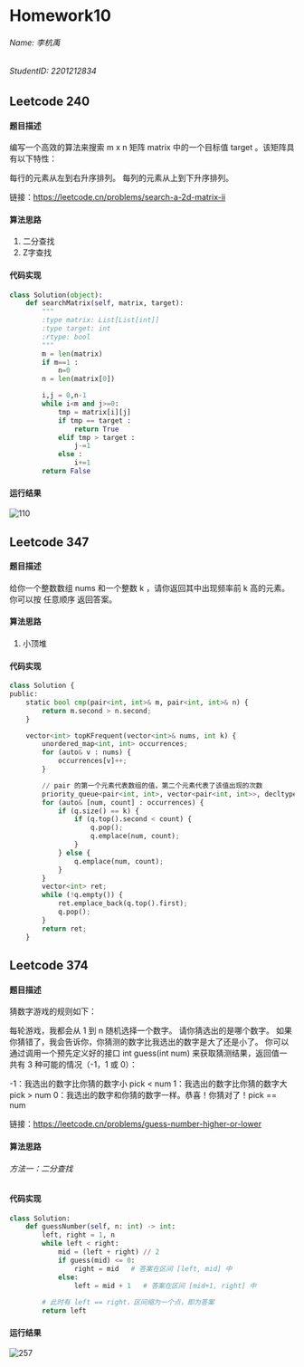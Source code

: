 # Homework10
###### Name: 李杭禹
###### StudentID: 2201212834

## Leetcode 240

#### 题目描述
编写一个高效的算法来搜索 m x n 矩阵 matrix 中的一个目标值 target 。该矩阵具有以下特性：

每行的元素从左到右升序排列。
每列的元素从上到下升序排列。

链接：https://leetcode.cn/problems/search-a-2d-matrix-ii

#### 算法思路
1. 二分查找
2. Z字查找
#### 代码实现

```python
class Solution(object):
    def searchMatrix(self, matrix, target):
        """
        :type matrix: List[List[int]]
        :type target: int
        :rtype: bool
        """
        m = len(matrix)
        if m==1 :
            n=0    
        n = len(matrix[0])

        i,j = 0,n-1 
        while i<m and j>=0:
            tmp = matrix[i][j]
            if tmp == target :
                return True
            elif tmp > target :
                j-=1
            else :
                i+=1
        return False

```
#### 运行结果
![110](https://user-images.githubusercontent.com/63528028/234437734-3f461505-5353-463f-ae40-6e383e73eea5.png)

## Leetcode 347
#### 题目描述
给你一个整数数组 nums 和一个整数 k ，请你返回其中出现频率前 k 高的元素。你可以按 任意顺序 返回答案。

#### 算法思路
1. 小顶堆


#### 代码实现
```python
class Solution {
public:
    static bool cmp(pair<int, int>& m, pair<int, int>& n) {
        return m.second > n.second;
    }

    vector<int> topKFrequent(vector<int>& nums, int k) {
        unordered_map<int, int> occurrences;
        for (auto& v : nums) {
            occurrences[v]++;
        }

        // pair 的第一个元素代表数组的值，第二个元素代表了该值出现的次数
        priority_queue<pair<int, int>, vector<pair<int, int>>, decltype(&cmp)> q(cmp);
        for (auto& [num, count] : occurrences) {
            if (q.size() == k) {
                if (q.top().second < count) {
                    q.pop();
                    q.emplace(num, count);
                }
            } else {
                q.emplace(num, count);
            }
        }
        vector<int> ret;
        while (!q.empty()) {
            ret.emplace_back(q.top().first);
            q.pop();
        }
        return ret;
    }
```

## Leetcode 374

#### 题目描述
猜数字游戏的规则如下：

每轮游戏，我都会从 1 到 n 随机选择一个数字。 请你猜选出的是哪个数字。
如果你猜错了，我会告诉你，你猜测的数字比我选出的数字是大了还是小了。
你可以通过调用一个预先定义好的接口 int guess(int num) 来获取猜测结果，返回值一共有 3 种可能的情况（-1，1 或 0）：

-1：我选出的数字比你猜的数字小 pick < num
1：我选出的数字比你猜的数字大 pick > num
0：我选出的数字和你猜的数字一样。恭喜！你猜对了！pick == num

链接：https://leetcode.cn/problems/guess-number-higher-or-lower

#### 算法思路
###### 方法一：二分查找

#### 代码实现

```python
class Solution:
    def guessNumber(self, n: int) -> int:
        left, right = 1, n
        while left < right:
            mid = (left + right) // 2
            if guess(mid) <= 0:
                right = mid   # 答案在区间 [left, mid] 中
            else:
                left = mid + 1   # 答案在区间 [mid+1, right] 中
        
        # 此时有 left == right，区间缩为一个点，即为答案
        return left
```


#### 运行结果
![257](https://user-images.githubusercontent.com/63528028/234439107-e50bf34a-0da2-4338-8432-5aee4736d5b4.png)

